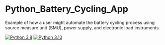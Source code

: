 # Python_Battery_Cycling_App
 Example of how a user might automate the battery cycling process using source measure unit (SMU), power supply, and electronic load instruments. 
 
[![Python 3.8](https://img.shields.io/badge/python-3.8-&?labelColor=3E434A&colorB=006281&logo=python)](https://www.python.org/downloads/release/python-380/)
[![Python 3.10](https://img.shields.io/badge/python-3.10-&?labelColor=3E434A&colorB=006281&logo=python)](https://www.python.org/downloads/release/python-3106/)
